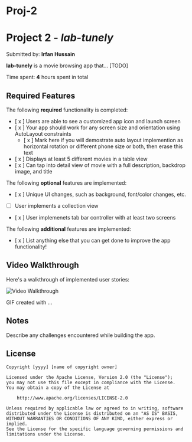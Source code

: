 # Proj-2

# Project 2 - *lab-tunely*

Submitted by: **Irfan Hussain**

**lab-tunely** is a movie browsing app that... [TODO] 

Time spent: **4** hours spent in total

## Required Features

The following **required** functionality is completed:

- [ x ] Users are able to see a customized app icon and launch screen
- [ x ] Your app should work for any screen size and orientation using AutoLayout constraints
  - [ x ] Mark here if you will demostrate auto layout implemention as horizontal rotation or different phone size or both, then erase this text
- [ x ] Displays at least 5 different movies in a table view
- [ x ] Can tap into detail view of movie with a full description, backdrop image, and title
 
The following **optional** features are implemented:

- [ x ] Unique UI changes, such as background, font/color changes, etc.
- [ ] User implements a collection view
- [ x ] User implemenets tab bar controller with at least two screens

The following **additional** features are implemented:

- [ x ] List anything else that you can get done to improve the app functionality!

## Video Walkthrough

Here's a walkthrough of implemented user stories:

<img src='./proj2.gif' title='Video Walkthrough' width='' alt='Video Walkthrough' />

<!-- Replace this with whatever GIF tool you used! -->
GIF created with ...  
<!-- Recommended tools:
[Kap](https://getkap.co/) for macOS
[ScreenToGif](https://www.screentogif.com/) for Windows
[peek](https://github.com/phw/peek) for Linux. -->

## Notes

Describe any challenges encountered while building the app.

## License

    Copyright [yyyy] [name of copyright owner]

    Licensed under the Apache License, Version 2.0 (the "License");
    you may not use this file except in compliance with the License.
    You may obtain a copy of the License at

        http://www.apache.org/licenses/LICENSE-2.0

    Unless required by applicable law or agreed to in writing, software
    distributed under the License is distributed on an "AS IS" BASIS,
    WITHOUT WARRANTIES OR CONDITIONS OF ANY KIND, either express or implied.
    See the License for the specific language governing permissions and
    limitations under the License.
